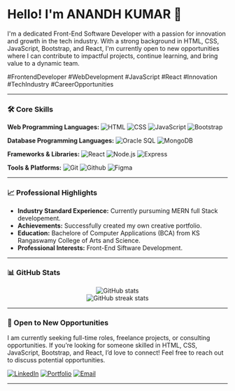 # Hello! I'm **ANANDH KUMAR** 👋
I'm a dedicated Front-End Software Developer with a passion for innovation and growth in the tech industry. With a strong background in HTML, CSS, JavaScript, Bootstrap, and React, I'm currently open to new opportunities where I can contribute to impactful projects, continue learning, and bring value to a dynamic team.

#FrontendDeveloper #WebDevelopment #JavaScript #React #Innovation #TechIndustry #CareerOpportunities

---

### 🛠️ Core Skills
 **Web Programming Languages:** 
![HTML](https://img.shields.io/badge/-HTML-05122A?style=flat&logo=html5) 
![CSS](https://img.shields.io/badge/-CSS-05122A?style=flat&logo=css3) 
![JavaScript](https://img.shields.io/badge/-JavaScript-05122A?style=flat&logo=javascript) 
![Bootstrap](https://img.shields.io/badge/-Bootstrap-05122A?style=flat&logo=bootstrap)

 **Database Programming Languages:** 
 ![Oracle SQL](https://img.shields.io/badge/-Oracle%20SQL-05122A?style=flat&logo=oracle)
![MongoDB](https://img.shields.io/badge/-MongoDB-05122A?style=flat&logo=mongodb)


  **Frameworks & Libraries:**
 ![React](https://img.shields.io/badge/-React-05122A?style=flat&logo=react)
 ![Node.js](https://img.shields.io/badge/-Node.js-05122A?style=flat&logo=node.js)
 ![Express](https://img.shields.io/badge/-Express-05122A?style=flat&logo=express)

  
 **Tools & Platforms:** 
 ![Git](https://img.shields.io/badge/-Git-05122A?style=flat&logo=git)
 ![Github](https://img.shields.io/badge/-Github-05122A?style=flat&logo=Github)
 ![Figma](https://img.shields.io/badge/-Figma-05122A?style=flat&logo=figma)


---

### 📈 Professional Highlights

- **Industry Standard Experience:** Currently pursuming MERN full Stack developement.
- **Achievements:** Successfully created my own creative portfolio.
- **Education:** Bachelore of Computer Applications (BCA) from KS Rangaswamy College of Arts and Science.
- **Professional Interests:** Front-End Siftware Development.

---

### 📊 GitHub Stats

<p align="center">
  <img src="https://github-readme-stats.vercel.app/api?username=ANANDH-KUMAR-R&show_icons=true&hide_title=true&theme=graywhite" alt="GitHub stats" />
  <br/>
  <img src="https://github-readme-streak-stats.herokuapp.com/?user=ANANDH-KUMAR-R&theme=graywhite" alt="GitHub streak stats" />
</p>

---

### 💼 Open to New Opportunities
I am currently seeking full-time roles, freelance projects, or consulting opportunities. If you’re looking for someone skilled in HTML, CSS, JavaScript, Bootstrap, and React, I’d love to connect! Feel free to reach out to discuss potential opportunities.

[![LinkedIn](https://img.shields.io/badge/-LinkedIn-0077B5?style=flat&logo=linkedin&logoColor=white)](www.linkedin.com/in/anandh-kumar-b062b8301)
[![Portfolio](https://img.shields.io/badge/-Portfolio-05122A?style=flat&logo=web&logoColor=white)](https://yourwebsite.com)
[![Email](https://img.shields.io/badge/-Email-05122A?style=flat&logo=gmail)](mailto:anandh20201@gmail.com.com)

---





<!--
**ANANDH-KUMAR-R/ANANDH-KUMAR-R** is a ✨ _special_ ✨ repository because its `README.md` (this file) appears on your GitHub profile.

Here are some ideas to get you started:

- 🔭 I’m currently working on ...
- 🌱 I’m currently learning ...
- 👯 I’m looking to collaborate on ...
- 🤔 I’m looking for help with ...
- 💬 Ask me about ...
- 📫 How to reach me: ...
- 😄 Pronouns: ...
- ⚡ Fun fact: ...
-->
